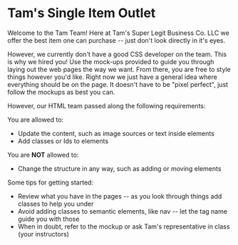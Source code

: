 # Tam's Single Item Outlet

Welcome to the Tam Team! Here at Tam's Super Legit Business Co. LLC we offer the best item one can purchase -- just don't look directly in it's eyes.

However, we currently don't have a good CSS developer on the team. This is why we hired you! Use the mock-ups provided to guide you through laying out the web pages the way we want. From there, you are free to style things however you'd like. Right now we just have a general idea where everything should be on the page. It doesn't have to be "pixel perfect", just follow the mockups as best you can.

However, our HTML team passed along the following requirements:

You are allowed to:
* Update the content, such as image sources or text inside elements
* Add classes or Ids to elements

You are **NOT** allowed to:
* Change the structure in any way, such as adding or moving elements

Some tips for getting started:

* Review what you have in the pages -- as you look through things add classes to help you under
* Avoid adding classes to semantic elements, like nav -- let the tag name guide you with those
* When in doubt, refer to the mockup or ask Tam's representative in class (your instructors)

